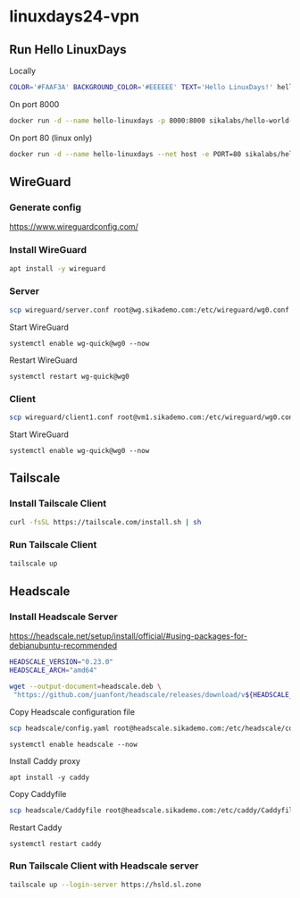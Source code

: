 # linuxdays24-vpn

## Run Hello LinuxDays

Locally

```bash
COLOR='#FAAF3A' BACKGROUND_COLOR='#EEEEEE' TEXT='Hello LinuxDays!' hello-world-server
```

On port 8000

```bash
docker run -d --name hello-linuxdays -p 8000:8000 sikalabs/hello-world-server:linuxdays
```

On port 80 (linux only)

```bash
docker run -d --name hello-linuxdays --net host -e PORT=80 sikalabs/hello-world-server:linuxdays
```

## WireGuard

### Generate config

https://www.wireguardconfig.com/

### Install WireGuard

```bash
apt install -y wireguard
```

### Server

```bash
scp wireguard/server.conf root@wg.sikademo.com:/etc/wireguard/wg0.conf
```

Start WireGuard

```
systemctl enable wg-quick@wg0 --now
```

Restart WireGuard

```
systemctl restart wg-quick@wg0
```

### Client

```bash
scp wireguard/client1.conf root@vm1.sikademo.com:/etc/wireguard/wg0.conf
```

Start WireGuard

```
systemctl enable wg-quick@wg0 --now
```

## Tailscale

### Install Tailscale Client

```bash
curl -fsSL https://tailscale.com/install.sh | sh
```

### Run Tailscale Client

```bash
tailscale up
```

## Headscale

### Install Headscale Server

https://headscale.net/setup/install/official/#using-packages-for-debianubuntu-recommended

```bash
HEADSCALE_VERSION="0.23.0"
HEADSCALE_ARCH="amd64"

wget --output-document=headscale.deb \
 "https://github.com/juanfont/headscale/releases/download/v${HEADSCALE_VERSION}/headscale_${HEADSCALE_VERSION}_linux_${HEADSCALE_ARCH}.deb"
```

Copy Headscale configuration file

```bash
scp headscale/config.yaml root@headscale.sikademo.com:/etc/headscale/config.yaml
```

```
systemctl enable headscale --now
```

Install Caddy proxy

```
apt install -y caddy
```

Copy Caddyfile

```bash
scp headscale/Caddyfile root@headscale.sikademo.com:/etc/caddy/Caddyfile
```

Restart Caddy

```
systemctl restart caddy
```

### Run Tailscale Client with Headscale server

```bash
tailscale up --login-server https://hsld.sl.zone
```
